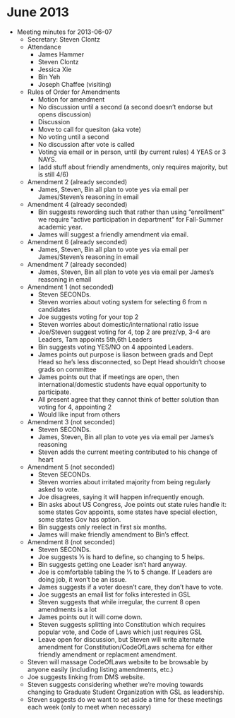 June 2013
=========

* Meeting minutes for 2013-06-07
    * Secretary: Steven Clontz
    * Attendance
        * James Hammer
        * Steven Clontz
        * Jessica Xie
        * Bin Yeh
        * Joseph Chaffee (visiting)
    * Rules of Order for Amendments
        * Motion for amendment
        * No discussion until a second (a second doesn’t endorse but opens discussion)
        * Discussion
        * Move to call for quesiton (aka vote)
        * No voting until a second
        * No discussion after vote is called
        * Voting via email or in person, until (by current rules) 4 YEAS or 3 NAYS.
        * (add stuff about friendly amendments, only requires majority, but is still 4/6)
    * Amendment 2 (already seconded)
        * James, Steven, Bin all plan to vote yes via email per James/Steven’s reasoning in email
    * Amendment 4 (already seconded)
        * Bin suggests rewording such that rather than using “enrollment” we require “active participation in department” for Fall-Summer academic year.
        * James will suggest a friendly amendment via email.
    * Amendment 6 (already seconded)
        * James, Steven, Bin all plan to vote yes via email per James/Steven’s reasoning in email
    * Amendment 7 (already seconded)
        * James, Steven, Bin all plan to vote yes via email per James’s reasoning in email
    * Amendment 1 (not seconded)
        * Steven SECONDs.
        * Steven worries about voting system for selecting 6 from n candidates
        * Joe suggests voting for your top 2
        * Steven worries about domestic/international ratio issue
        * Joe/Steven suggest voting for 4, top 2 are prez/vp, 3-4 are Leaders, Tam appoints 5th,6th Leaders
        * Bin suggests voting YES/NO on 4 appointed Leaders.
        * James points out purpose is liason between grads and Dept Head so he’s less disconnected, so Dept Head shouldn’t choose grads on committee
        * James points out that if meetings are open, then international/domestic students have equal opportunity to participate.
        * All present agree that they cannot think of better solution than voting for 4, appointing 2
        * Would like input from others
    * Amendment 3 (not seconded)
        * Steven SECONDs.
        * James, Steven, Bin all plan to vote yes via email per James’s reasoning
        * Steven adds the current meeting contributed to his change of heart
    * Amendment 5 (not seconded)
        * Steven SECONDs.
        * Steven worries about irritated majority from being regularly asked to vote.
        * Joe disagrees, saying it will happen infrequently enough.
        * Bin asks about US Congress, Joe points out state rules handle it: some states Gov appoints, some states have special election, some states Gov has option.
        * Bin suggests only reelect in first six months.
        * James will make friendly amendment to Bin’s effect.
    * Amendment 8 (not seconded)
        * Steven SECONDs.
        * Joe suggests ⅓ is hard to define, so changing to 5 helps.
        * Bin suggests getting one Leader isn’t hard anyway.
        * Joe is comfortable tabling the ⅓ to 5 change. If Leaders are doing job, it won’t be an issue.
        * James suggests if a voter doesn’t care, they don’t have to vote.
        * Joe suggests an email list for folks interested in GSL
        * Steven suggests that while irregular, the current 8 open amendments is a lot
        * James points out it will come down.
        * Steven suggests splitting into Constitution which requires popular vote, and Code of Laws which just requires GSL
        * Leave open for discussion, but Steven will write alternate amendment for Constitution/CodeOfLaws schema for either friendly amendment or replacment amendment.
    * Steven will massage CodeOfLaws website to be browsable by anyone easily (including listing amendments, etc.)
    * Joe suggests linking from DMS website.
    * Steven suggests considering whether we’re moving towards changing to Graduate Student Organization with GSL as leadership.
    * Steven suggests do we want to set aside a time for these meetings each week (only to meet when necessary)
